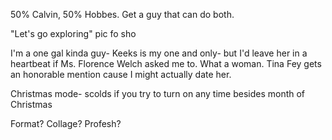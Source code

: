 50% Calvin, 50% Hobbes. Get a guy that can do both.

"Let's go exploring" pic fo sho

I'm a one gal kinda guy- Keeks is my one and only- but I'd leave her in a heartbeat if Ms. Florence Welch asked me to. 
What a woman. Tina Fey gets an honorable mention cause I might actually date her. 

Christmas mode- scolds if you try to turn on any time besides month of Christmas

Format? Collage? Profesh?
